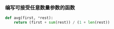 ### 编写可接受任意数量参数的函数

```python
def avg(first, *rest):
    return (first + sum(rest)) / (1 + len(rest))
```
